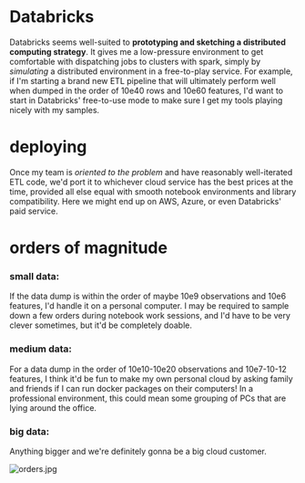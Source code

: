 # Databricks

Databricks seems well-suited to **prototyping and sketching a distributed computing strategy**. It gives me a low-pressure environment to get comfortable with dispatching jobs to clusters with spark, simply by *simulating* a distributed environment in a free-to-play service. For example, if I'm starting a brand new ETL pipeline that will ultimately perform well when dumped in the order of 10e40 rows and 10e60 features, I'd want to start in Databricks' free-to-use mode to make sure I get my tools playing nicely with my samples.

# deploying

Once my team is *oriented to the problem* and have reasonably well-iterated ETL code, we'd port it to whichever cloud service has the best prices at the time, provided all else equal with smooth notebook environments and library compatibility. Here we might end up on AWS, Azure, or even Databricks' paid service. 

# orders of magnitude 

### small data: 
If the data dump is within the order of maybe 10e9 observations and 10e6 features, I'd handle it on a personal computer. I may be required to sample down a few orders during notebook work sessions, and I'd have to be very clever sometimes, but it'd be completely doable. 

### medium data: 
For a data dump in the order of 10e10-10e20 observations and 10e7-10-12 features, I think it'd be fun to make my own personal cloud by asking family and friends if I can run docker packages on their computers! In a professional environment, this could mean some grouping of PCs that are lying around the office.  

### big data: 
Anything bigger and we're definitely gonna be a big cloud customer. 

![orders.jpg](decisionmaking)
